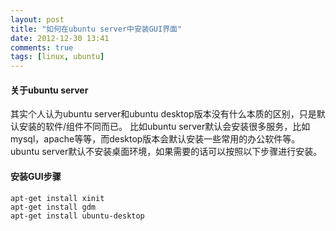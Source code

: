 ```yaml
---
layout: post
title: "如何在ubuntu server中安装GUI界面"
date: 2012-12-30 13:41
comments: true
tags: [linux, ubuntu]
---
```


#### 关于ubuntu server

其实个人认为ubuntu server和ubuntu desktop版本没有什么本质的区别，只是默认安装的软件/组件不同而已。
比如ubuntu server默认会安装很多服务，比如mysql，apache等等，而desktop版本会默认安装一些常用的办公软件等。
ubuntu server默认不安装桌面环境，如果需要的话可以按照以下步骤进行安装。

#### 安装GUI步骤  

```
apt-get install xinit
apt-get install gdm
apt-get install ubuntu-desktop
```
